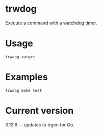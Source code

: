 # trwdog

Execute a command with a watchdog timer.

# Usage

    trwdog <arg>+

# Examples

    trwdog make test

# Current version

0.13.6 -- updates to trgen for Go.
